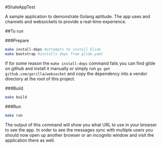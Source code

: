#ShaleAppTest

A sample application to demonstrate Golang aptitude. The app uses and channels and websockets to provide a real-time experience.

##To run

###Prepare

```bash
make install-deps #attempts to install Glide
make bootstrap #installs deps from glide.yaml
```

If for some reason the `make install-deps` command fails you can find glide on github and install it manually or simply run `go get github.com/gorilla/websocket` and copy the dependency into a vendor directory at the root of this project.

###Build

```bash
make build
```

###Run

```bash
make run
```

The output of this command will show you what URL to use in your browser to see the app. In order to see the messages sync with multiple users you should now open up another browser or an incognito window and visit the application there as well.